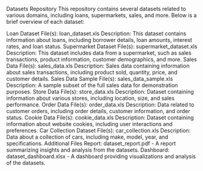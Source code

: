Datasets Repository
This repository contains several datasets related to various domains, including loans, supermarkets, sales, and more. Below is a brief overview of each dataset:

Loan Dataset
File(s): loan_dataset.xls
Description: This dataset contains information about loans, including borrower details, loan amounts, interest rates, and loan status.
Supermarket Dataset
File(s): supermarket_dataset.xls
Description: This dataset includes data from a supermarket, such as sales transactions, product information, customer demographics, and more.
Sales Data
File(s): sales_data.xls
Description: Sales data containing information about sales transactions, including product sold, quantity, price, and customer details.
Sales Data Sample
File(s): sales_data_sample.xls
Description: A sample subset of the full sales data for demonstration purposes.
Store Data
File(s): store_data.xls
Description: Dataset containing information about various stores, including location, size, and sales performance.
Order Data
File(s): order_data.xls
Description: Data related to customer orders, including order details, customer information, and order status.
Cookie Data
File(s): cookie_data.xls
Description: Dataset containing information about website cookies, including user interactions and preferences.
Car Collection Dataset
File(s): car_collection.xls
Description: Data about a collection of cars, including make, model, year, and specifications.
Additional Files
Report: dataset_report.pdf - A report summarizing insights and analysis from the datasets.
Dashboard: dataset_dashboard.xlsx - A dashboard providing visualizations and analysis of the datasets.
